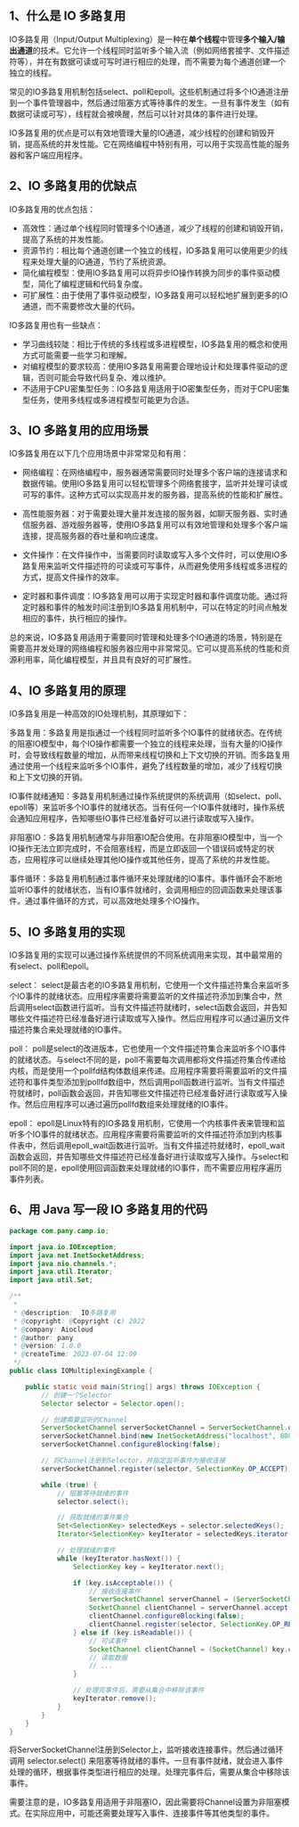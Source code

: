 ## 1、什么是 IO 多路复用

IO多路复用（Input/Output Multiplexing）是一种在**单个线程**中管理**多个输入/输出通道**的技术。它允许一个线程同时监听多个输入流（例如网络套接字、文件描述符等），并在有数据可读或可写时进行相应的处理，而不需要为每个通道创建一个独立的线程。

常见的IO多路复用机制包括select、poll和epoll。这些机制通过将多个IO通道注册到一个事件管理器中，然后通过阻塞方式等待事件的发生。一旦有事件发生（如有数据可读或可写），线程就会被唤醒，然后可以针对具体的事件进行处理。

IO多路复用的优点是可以有效地管理大量的IO通道，减少线程的创建和销毁开销，提高系统的并发性能。它在网络编程中特别有用，可以用于实现高性能的服务器和客户端应用程序。

## 2、IO 多路复用的优缺点

IO多路复用的优点包括：

- 高效性：通过单个线程同时管理多个IO通道，减少了线程的创建和销毁开销，提高了系统的并发性能。
- 资源节约：相比每个通道创建一个独立的线程，IO多路复用可以使用更少的线程来处理大量的IO通道，节约了系统资源。
- 简化编程模型：使用IO多路复用可以将异步IO操作转换为同步的事件驱动模型，简化了编程逻辑和代码复杂度。
- 可扩展性：由于使用了事件驱动模型，IO多路复用可以轻松地扩展到更多的IO通道，而不需要修改大量的代码。

IO多路复用也有一些缺点：

- 学习曲线较陡：相比于传统的多线程或多进程模型，IO多路复用的概念和使用方式可能需要一些学习和理解。
- 对编程模型的要求较高：使用IO多路复用需要合理地设计和处理事件驱动的逻辑，否则可能会导致代码复杂、难以维护。
- 不适用于CPU密集型任务：IO多路复用适用于IO密集型任务，而对于CPU密集型任务，使用多线程或多进程模型可能更为合适。

## 3、IO 多路复用的应用场景

IO多路复用在以下几个应用场景中非常常见和有用：

- 网络编程：在网络编程中，服务器通常需要同时处理多个客户端的连接请求和数据传输。使用IO多路复用可以轻松管理多个网络套接字，监听并处理可读或可写的事件。这种方式可以实现高并发的服务器，提高系统的性能和扩展性。

- 高性能服务器：对于需要处理大量并发连接的服务器，如聊天服务器、实时通信服务器、游戏服务器等，使用IO多路复用可以有效地管理和处理多个客户端连接，提高服务器的吞吐量和响应速度。

- 文件操作：在文件操作中，当需要同时读取或写入多个文件时，可以使用IO多路复用来监听文件描述符的可读或可写事件，从而避免使用多线程或多进程的方式，提高文件操作的效率。

- 定时器和事件调度：IO多路复用可以用于实现定时器和事件调度功能。通过将定时器和事件的触发时间注册到IO多路复用机制中，可以在特定的时间点触发相应的事件，执行相应的操作。

总的来说，IO多路复用适用于需要同时管理和处理多个IO通道的场景，特别是在需要高并发处理的网络编程和服务器应用中非常常见。它可以提高系统的性能和资源利用率，简化编程模型，并且具有良好的可扩展性。

## 4、IO 多路复用的原理

IO多路复用是一种高效的IO处理机制，其原理如下：

多路复用：多路复用是指通过一个线程同时监听多个IO事件的就绪状态。在传统的阻塞IO模型中，每个IO操作都需要一个独立的线程来处理，当有大量的IO操作时，会导致线程数量的增加，从而带来线程切换和上下文切换的开销。而多路复用通过使用一个线程来监听多个IO事件，避免了线程数量的增加，减少了线程切换和上下文切换的开销。

IO事件就绪通知：多路复用机制通过操作系统提供的系统调用（如select、poll、epoll等）来监听多个IO事件的就绪状态。当有任何一个IO事件就绪时，操作系统会通知应用程序，告知哪些IO事件已经准备好可以进行读取或写入操作。

非阻塞IO：多路复用机制通常与非阻塞IO配合使用。在非阻塞IO模型中，当一个IO操作无法立即完成时，不会阻塞线程，而是立即返回一个错误码或特定的状态，应用程序可以继续处理其他IO操作或其他任务，提高了系统的并发性能。

事件循环：多路复用机制通过事件循环来处理就绪的IO事件。事件循环会不断地监听IO事件的就绪状态，当有IO事件就绪时，会调用相应的回调函数来处理该事件。通过事件循环的方式，可以高效地处理多个IO操作。

## 5、IO 多路复用的实现

IO多路复用的实现可以通过操作系统提供的不同系统调用来实现，其中最常用的有select、poll和epoll。

select：
select是最古老的IO多路复用机制，它使用一个文件描述符集合来监听多个IO事件的就绪状态。应用程序需要将需要监听的文件描述符添加到集合中，然后调用select函数进行监听。当有文件描述符就绪时，select函数会返回，并告知哪些文件描述符已经准备好进行读取或写入操作。然后应用程序可以通过遍历文件描述符集合来处理就绪的IO事件。

poll：
poll是select的改进版本，它也使用一个文件描述符集合来监听多个IO事件的就绪状态。与select不同的是，poll不需要每次调用都将文件描述符集合传递给内核，而是使用一个pollfd结构体数组来传递。应用程序需要将需要监听的文件描述符和事件类型添加到pollfd数组中，然后调用poll函数进行监听。当有文件描述符就绪时，poll函数会返回，并告知哪些文件描述符已经准备好进行读取或写入操作。然后应用程序可以通过遍历pollfd数组来处理就绪的IO事件。

epoll：
epoll是Linux特有的IO多路复用机制，它使用一个内核事件表来管理和监听多个IO事件的就绪状态。应用程序需要将需要监听的文件描述符添加到内核事件表中，然后调用epoll_wait函数进行监听。当有文件描述符就绪时，epoll_wait函数会返回，并告知哪些文件描述符已经准备好进行读取或写入操作。与select和poll不同的是，epoll使用回调函数来处理就绪的IO事件，而不需要应用程序遍历事件列表。

## 6、用 Java 写一段 IO 多路复用的代码

```java
package com.pany.camp.io;

import java.io.IOException;
import java.net.InetSocketAddress;
import java.nio.channels.*;
import java.util.Iterator;
import java.util.Set;

/**
 *
 * @description:  IO多路复用
 * @copyright: @Copyright (c) 2022 
 * @company: Aiocloud
 * @author: pany
 * @version: 1.0.0 
 * @createTime: 2023-07-04 12:09
 */
public class IOMultiplexingExample {

    public static void main(String[] args) throws IOException {
        // 创建一个Selector
        Selector selector = Selector.open();

        // 创建需要监听的Channel
        ServerSocketChannel serverSocketChannel = ServerSocketChannel.open();
        serverSocketChannel.bind(new InetSocketAddress("localhost", 8080));
        serverSocketChannel.configureBlocking(false);

        // 将Channel注册到Selector，并指定监听事件为接收连接
        serverSocketChannel.register(selector, SelectionKey.OP_ACCEPT);

        while (true) {
            // 阻塞等待就绪的事件
            selector.select();

            // 获取就绪的事件集合
            Set<SelectionKey> selectedKeys = selector.selectedKeys();
            Iterator<SelectionKey> keyIterator = selectedKeys.iterator();

            // 处理就绪的事件
            while (keyIterator.hasNext()) {
                SelectionKey key = keyIterator.next();

                if (key.isAcceptable()) {
                    // 接收连接事件
                    ServerSocketChannel serverChannel = (ServerSocketChannel) key.channel();
                    SocketChannel clientChannel = serverChannel.accept();
                    clientChannel.configureBlocking(false);
                    clientChannel.register(selector, SelectionKey.OP_READ);
                } else if (key.isReadable()) {
                    // 可读事件
                    SocketChannel clientChannel = (SocketChannel) key.channel();
                    // 读取数据
                    // ...
                }

                // 处理完事件后，需要从集合中移除该事件
                keyIterator.remove();
            }
        }
    }
}


```

将ServerSocketChannel注册到Selector上，监听接收连接事件。然后通过循环调用 selector.select() 来阻塞等待就绪的事件。一旦有事件就绪，就会进入事件处理的循环，根据事件类型进行相应的处理。处理完事件后，需要从集合中移除该事件。

需要注意的是，IO多路复用适用于非阻塞IO，因此需要将Channel设置为非阻塞模式。在实际应用中，可能还需要处理写入事件、连接事件等其他类型的事件。
